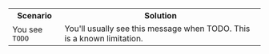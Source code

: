 <table>
    <tr>
        <th style={{minWidth: 180 + 'px'}}>Scenario</th> 
        <th>Solution</th>
    </tr>
    <tr>
      <td>You see <code>TODO</code></td>
      <td>You'll usually see this message when TODO. This is a known limitation.</td>
    </tr>
</table>
